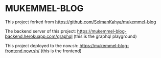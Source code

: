 # MUKEMMEL-BLOG

This project forked from https://github.com/SelmanKahya/mukemmel-blog

The backend server of this project: https://mukemmel-blog-backend.herokuapp.com/graphql (this is the graphql playground)

This project deployed to the now.sh: https://mukemmel-blog-frontend.now.sh/ (this is the frontend)
